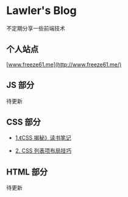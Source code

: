 # Lawler's Blog

不定期分享一些前端技术

## 个人站点

[www.freeze61.me](http://www.freeze61.me/)

## JS 部分

待更新

## CSS 部分

- [1.《CSS 揭秘》读书笔记](./css/css-jiemi-notes/index.md)

- [2. CSS 列表项布局技巧](./css/css-item-layout/index.md)

## HTML 部分

待更新
